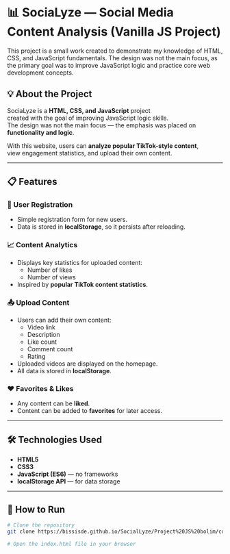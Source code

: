# 📊 SociaLyze — Social Media Content Analysis (Vanilla JS Project)

This project is a small work created to demonstrate my knowledge of HTML, CSS, and JavaScript fundamentals. The design was not the main focus, as the primary goal was to improve JavaScript logic and practice core web development concepts.

## 💡 About the Project
SociaLyze is a **HTML, CSS, and JavaScript** project  
created with the goal of improving JavaScript logic skills.  
The design was not the main focus — the emphasis was placed on **functionality and logic**.

With this website, users can **analyze popular TikTok-style content**,  
view engagement statistics, and upload their own content.

---

## 📋 Features

### 👤 User Registration
- Simple registration form for new users.
- Data is stored in **localStorage**, so it persists after reloading.

### 📈 Content Analytics
- Displays key statistics for uploaded content:
  - Number of likes
  - Number of views
- Inspired by **popular TikTok content statistics**.

### 📤 Upload Content
- Users can add their own content:
  - Video link
  - Description
  - Like count
  - Comment count
  - Rating
- Uploaded videos are displayed on the homepage.
- All data is stored in **localStorage**.

### ❤️ Favorites & Likes
- Any content can be **liked**.
- Content can be added to **favorites** for later access.

---

## 🛠 Technologies Used
- **HTML5**
- **CSS3**
- **JavaScript (ES6)** — no frameworks
- **localStorage API** — for data storage

---

## 🚀 How to Run
```bash
# Clone the repository
git clone https://bissisde.github.io/SocialLyze/Project%20JS%20bolim/codes/index.html

# Open the index.html file in your browser
